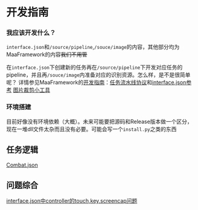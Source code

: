 # 开发指南

### 我应该开发什么？

`interface.json`和`/source/pipeline`,`/souce/image`的内容，其他部分均为MaaFramework的内容~~我们不用管~~

在`interface.json`下创建新的任务再在`/source/pipeline`下开发对应任务的pipeline，并且再`/souce/image`内准备对应的识别资源。怎么样，是不是很简单呢？
详情参见MaaFramework的[开发指南](https://github.com/MaaXYZ/MaaFramework/blob/main/docs/zh_cn/1.1-%E5%BF%AB%E9%80%9F%E5%BC%80%E5%A7%8B.md)：[任务流水线协议](https://github.com/MaaXYZ/MaaFramework/blob/main/docs/zh_cn/3.1-%E4%BB%BB%E5%8A%A1%E6%B5%81%E6%B0%B4%E7%BA%BF%E5%8D%8F%E8%AE%AE.md)和[interface.json参考](https://github.com/MaaXYZ/MaaFramework/blob/main/sample/interface.json)
[图片裁剪小工具](https://github.com/MaaXYZ/MaaFramework/tree/main/tools/ImageCropper)

### 环境搭建

目前好像没有环境依赖（大概）。未来可能要把源码和Release版本做一个区分，现在一堆dll文件太杂而且没有必要。可能会写一个`install.py`之类的东西

## 任务逻辑

[Combat.json](./Combat.md)

## 问题综合

[interface.json中controller的touch,key,screencap问题](./controller参数问题.md)